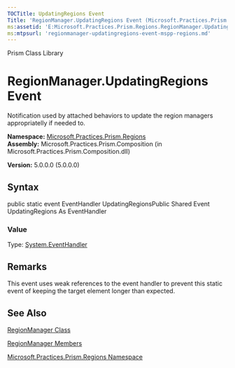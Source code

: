 ```yaml
---
TOCTitle: UpdatingRegions Event
Title: 'RegionManager.UpdatingRegions Event (Microsoft.Practices.Prism.Regions)'
ms:assetid: 'E:Microsoft.Practices.Prism.Regions.RegionManager.UpdatingRegions'
ms:mtpsurl: 'regionmanager-updatingregions-event-mspp-regions.md'
---
```


Prism Class Library

RegionManager.UpdatingRegions Event
=======================================

Notification used by attached behaviors to update the region managers appropriatelly if needed to.

**Namespace:** [Microsoft.Practices.Prism.Regions](https://msdn.microsoft.com/library/microsoft.practices.prism.regions)
**Assembly:** Microsoft.Practices.Prism.Composition (in Microsoft.Practices.Prism.Composition.dll)

**Version:** 5.0.0.0 (5.0.0.0)

## Syntax


public static event EventHandler UpdatingRegionsPublic Shared Event UpdatingRegions As EventHandler
### Value

Type: [System.EventHandler](http://msdn.microsoft.com/en-us/library/xhb70ccc)

Remarks
-------

This event uses weak references to the event handler to prevent this static event of keeping the target element longer than expected.

See Also
--------


[RegionManager Class](https://msdn.microsoft.com/library/microsoft.practices.prism.regions.regionmanager)

[RegionManager Members](https://msdn.microsoft.com/allmembers.t:microsoft.practices.prism.regions.regionmanager)

[Microsoft.Practices.Prism.Regions Namespace](https://msdn.microsoft.com/library/microsoft.practices.prism.regions)
